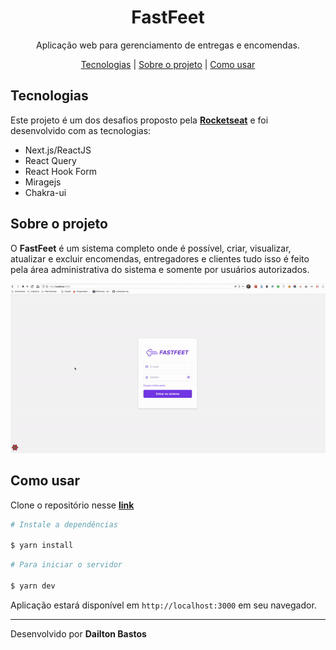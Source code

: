 <h1 align="center">FastFeet</h1>

<p align="center">
  Aplicação web para gerenciamento de entregas e encomendas.
</p>

<p align="center">
  <a href="#technologies">Tecnologias</a> |
  <a href="#about">Sobre o projeto</a> |
  <a href="#how-to-use">Como usar</a>
</p>

<a id="technologies"></a>

## Tecnologias

Este projeto é um dos desafios proposto pela [**Rocketseat**][rocketseat-url] e foi desenvolvido com as tecnologias:

- Next.js/ReactJS
- React Query
- React Hook Form
- Miragejs
- Chakra-ui

<a id="about"></a>

## Sobre o projeto

O **FastFeet** é um sistema completo onde é possível, criar, visualizar, atualizar e excluir encomendas, entregadores e clientes tudo isso é feito pela área administrativa do sistema e somente por usuários autorizados.

![Image][login-gif]

<a id="how-to-use"></a>

## Como usar

Clone o repositório nesse [**link**](https://github.com/Dailton-Bastos/fast-feet)

```bash
# Instale a dependências

$ yarn install
```

```bash
# Para iniciar o servidor

$ yarn dev
```

Aplicação estará disponível em `http://localhost:3000` em seu navegador.

---

Desenvolvido por **Dailton Bastos**

[login-gif]: .github/assets/login.gif
[rocketseat-url]: https://github.com/rocketseat-education/bootcamp-gostack-desafio-09
